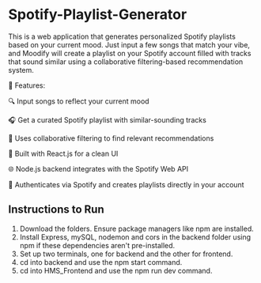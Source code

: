 # Spotify-Playlist-Generator

This is a web application that generates personalized Spotify playlists based on your current mood. Just input a few songs that match your vibe, and Moodify will create a playlist on your Spotify account filled with tracks that sound similar using a collaborative filtering-based recommendation system.

🚀 Features: 

  🔍 Input songs to reflect your current mood
  
  🎧 Get a curated Spotify playlist with similar-sounding tracks
  
  🔄 Uses collaborative filtering to find relevant recommendations
  
  🎨 Built with React.js for a clean UI
  
  🌐 Node.js backend integrates with the Spotify Web API
  
  📱 Authenticates via Spotify and creates playlists directly in your account


## Instructions to Run 

1. Download the folders. Ensure package managers like npm are installed.
2. Install Express, mySQL, nodemon and cors in the backend folder using npm if these dependencies aren't pre-installed.
3. Set up two terminals, one for backend and the other for frontend.
4. cd into backend and use the npm start command.
5. cd into HMS_Frontend and use the npm run dev command.
